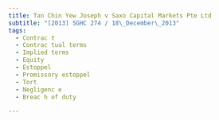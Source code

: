 ```yaml
---
title: Tan Chin Yew Joseph v Saxo Capital Markets Pte Ltd 
subtitle: "[2013] SGHC 274 / 18\_December\_2013"
tags:
  - Contrac t
  - Contrac tual terms
  - Implied terms
  - Equity
  - Estoppel
  - Promissory estoppel
  - Tort
  - Negligenc e
  - Breac h of duty

---
```


